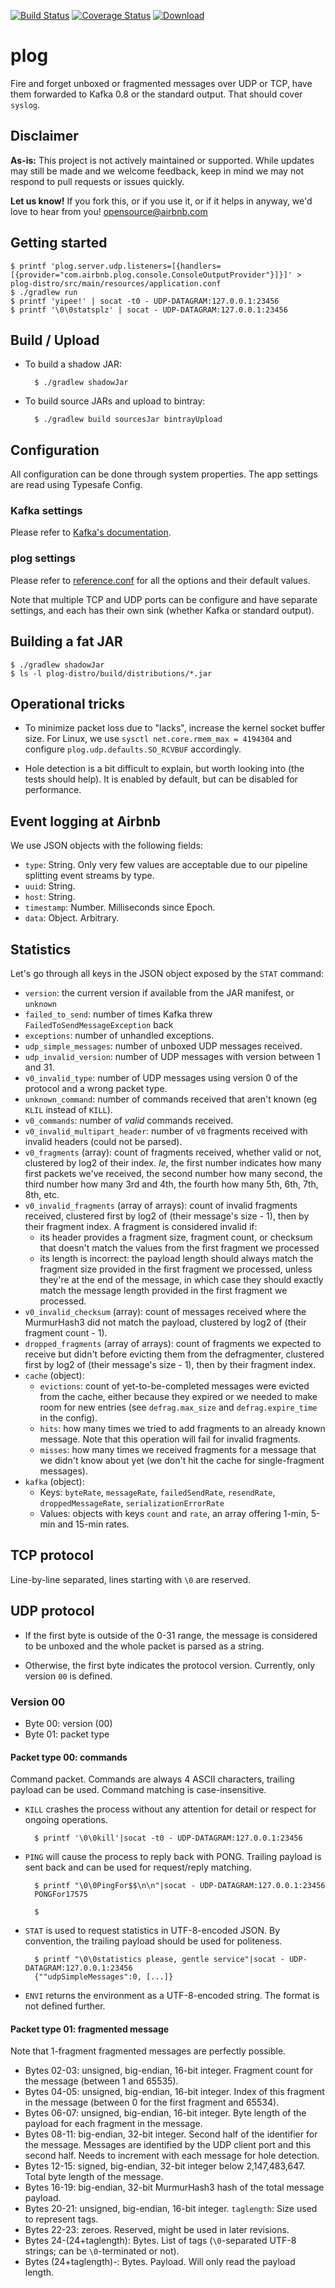 [![Build Status](https://travis-ci.org/airbnb/plog.png?branch=master)](https://travis-ci.org/airbnb/plog)
[![Coverage Status](https://coveralls.io/repos/airbnb/plog/badge.png)](https://coveralls.io/r/airbnb/plog)
[![Download](https://api.bintray.com/packages/airbnb/jars/plog/images/download.png)](https://bintray.com/airbnb/jars/plog/_latestVersion)

# plog

Fire and forget unboxed or fragmented messages over UDP or TCP, have them forwarded
to Kafka 0.8 or the standard output. That should cover `syslog`.

## Disclaimer

**As-is:** This project is not actively maintained or supported.
While updates may still be made and we welcome feedback, keep in mind we may not respond to pull requests or issues quickly.

**Let us know!** If you fork this, or if you use it, or if it helps in anyway, we'd love to hear from you! opensource@airbnb.com

## Getting started

    $ printf 'plog.server.udp.listeners=[{handlers=[{provider="com.airbnb.plog.console.ConsoleOutputProvider"}]}]' > plog-distro/src/main/resources/application.conf
    $ ./gradlew run
    $ printf 'yipee!' | socat -t0 - UDP-DATAGRAM:127.0.0.1:23456
    $ printf '\0\0statsplz' | socat - UDP-DATAGRAM:127.0.0.1:23456

## Build / Upload

- To build a shadow JAR:

        $ ./gradlew shadowJar

- To build source JARs and upload to bintray:

        $ ./gradlew build sourcesJar bintrayUpload

## Configuration

All configuration can be done through system properties.
The app settings are read using Typesafe Config.

### Kafka settings

Please refer to [Kafka's documentation](http://kafka.apache.org/08/configuration.html).

### plog settings

Please refer to [reference.conf](src/main/resources/reference.conf) for all the options and their default values.

Note that multiple TCP and UDP ports can be configure and have separate settings, and each has their own sink
(whether Kafka or standard output).

## Building a fat JAR

    $ ./gradlew shadowJar
    $ ls -l plog-distro/build/distributions/*.jar

## Operational tricks

- To minimize packet loss due to "lacks", increase the kernel socket buffer size.
  For Linux, we use `sysctl net.core.rmem_max = 4194304`
  and configure `plog.udp.defaults.SO_RCVBUF` accordingly.

- Hole detection is a bit difficult to explain, but worth looking into (the tests should help).
  It is enabled by default, but can be disabled for performance.

## Event logging at Airbnb

We use JSON objects with the following fields:

- `type`: String. Only very few values are acceptable due to our pipeline splitting event streams by type.
- `uuid`: String.
- `host`: String.
- `timestamp`: Number. Milliseconds since Epoch.
- `data`: Object. Arbitrary.

## Statistics

Let's go through all keys in the JSON object exposed by the `STAT` command:

- `version`: the current version if available from the JAR manifest, or `unknown`
- `failed_to_send`: number of times Kafka threw `FailedToSendMessageException` back
- `exceptions`: number of unhandled exceptions.
- `udp_simple_messages`: number of unboxed UDP messages received.
- `udp_invalid_version`: number of UDP messages with version between 1 and 31.
- `v0_invalid_type`: number of UDP messages using version 0 of the protocol and a wrong packet type.
- `unknown_command`: number of commands received that aren't known (eg `KLIL` instead of `KILL`).
- `v0_commands`: number of *valid* commands received.
- `v0_invalid_multipart_header`: number of `v0` fragments received with invalid headers (could not be parsed).
- `v0_fragments` (array): count of fragments received, whether valid or not,
  clustered by log2 of their index.
  *Ie*, the first number indicates how many first packets we've received,
  the second number how many second,
  the third number how many 3rd and 4th,
  the fourth how many 5th, 6th, 7th, 8th, etc.
- `v0_invalid_fragments` (array of arrays): count of invalid fragments received,
  clustered first by log2 of (their message's size - 1), then by their fragment index.
  A fragment is considered invalid if:
  - its header provides a fragment size, fragment count, or checksum that doesn't match the values
    from the first fragment we processed
  - its length is incorrect: the payload length should always match the fragment size provided in
    the first fragment we processed, unless they're at the end of the message, in which case they
    should exactly match the message length provided in the first fragment we processed.
- `v0_invalid_checksum` (array): count of messages received where the MurmurHash3 did not match the
  payload, clustered by log2 of (their fragment count - 1).
- `dropped_fragments` (array of arrays): count of fragments we expected to
  receive but didn't before evicting them from the defragmenter,
  clustered first by log2 of (their message's size - 1), then by their fragment index.
- `cache` (object):
  - `evictions`: count of yet-to-be-completed messages were evicted from the cache,
    either because they expired or we needed to make room for new entries
    (see `defrag.max_size` and `defrag.expire_time` in the config).
  - `hits`: how many times we tried to add fragments to an already known message.
    Note that this operation will fail for invalid fragments.
  - `misses`: how many times we received fragments for a message that we didn't know about yet
    (we don't hit the cache for single-fragment messages).
- `kafka` (object):
  - Keys: `byteRate`, `messageRate`, `failedSendRate`, `resendRate`, `droppedMessageRate`, `serializationErrorRate`
  - Values: objects with keys `count` and `rate`, an array offering 1-min, 5-min and 15-min rates.

## TCP protocol

Line-by-line separated, lines starting with `\0` are reserved.

## UDP protocol

- If the first byte is outside of the 0-31 range, the message is considered to be unboxed
  and the whole packet is parsed as a string.

- Otherwise, the first byte indicates the protocol version. Currently, only version `00` is defined.

### Version 00

- Byte 00: version (00)
- Byte 01: packet type


#### Packet type 00: commands

Command packet. Commands are always 4 ASCII characters, trailing payload can be used. Command matching is case-insensitive.

- `KILL` crashes the process without any attention for detail or respect for ongoing operations.

        $ printf '\0\0kill'|socat -t0 - UDP-DATAGRAM:127.0.0.1:23456

- `PING` will cause the process to reply back with PONG.
  Trailing payload is sent back and can be used for request/reply matching.

        $ printf "\0\0PingFor$$\n\n"|socat - UDP-DATAGRAM:127.0.0.1:23456
        PONGFor17575
        
        $

- `STAT` is used to request statistics in UTF-8-encoded JSON.
  By convention, the trailing payload should be used for politeness.

        $ printf "\0\0statistics please, gentle service"|socat - UDP-DATAGRAM:127.0.0.1:23456
        {""udpSimpleMessages":0, [...]}

- `ENVI` returns the environment as a UTF-8-encoded string.
  The format is not defined further.

#### Packet type 01: fragmented message

Note that 1-fragment fragmented messages are perfectly possible.

- Bytes 02-03: unsigned, big-endian, 16-bit integer. Fragment count for the message (between 1 and 65535).
- Bytes 04-05: unsigned, big-endian, 16-bit integer. Index of this fragment in the message (between 0 for the first fragment and 65534).
- Bytes 06-07: unsigned, big-endian, 16-bit integer. Byte length of the payload for each fragment in the message.
- Bytes 08-11: big-endian, 32-bit integer. Second half of the identifier for the message.
               Messages are identified by the UDP client port and this second half.
               Needs to increment with each message for hole detection.
- Bytes 12-15: signed, big-endian, 32-bit integer below 2,147,483,647. Total byte length of the message.
- Bytes 16-19: big-endian, 32-bit MurmurHash3 hash of the total message payload.
- Bytes 20-21: unsigned, big-endian, 16-bit integer. `taglength`: Size used to represent tags.
- Bytes 22-23: zeroes. Reserved, might be used in later revisions.
- Bytes 24-(24+taglength): Bytes. List of tags (`\0`-separated UTF-8 strings; can be `\0`-terminated or not).
- Bytes (24+taglength)-: Bytes. Payload. Will only read the payload length.
